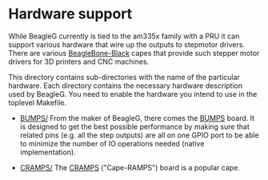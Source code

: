 Hardware support
================

While BeagleG currently is tied to the am335x family with a PRU it can support various hardware
that wire up the outputs to stepmotor drivers. There are various [BeagleBone-Black] capes that
provide such stepper motor drivers for 3D printers and CNC machines.

This directory contains sub-directories with the name of the particular hardware. Each directory
contains the necessary hardware description used by BeagleG. You need to enable the hardware
you intend to use in the toplevel Makefile.

   * [BUMPS/](./BUMPS) From the maker of BeagleG, there comes the [BUMPS] board.
     It is designed to get the best possible performance by making sure that related
     pins (e.g. all the step outputs) are all on one GPIO port to be able to minimize the number
     of IO operations needed (native implementation).

   * [CRAMPS/](./CRAMPS) The [CRAMPS] ("Cape-RAMPS") board is a popular cape.

[BeagleBone-Black]: http://beagleboard.org/BLACK
[BUMPS]: http://github.com/hzeller/bumps
[CRAMPS]: http://reprap.org/wiki/CRAMPS
